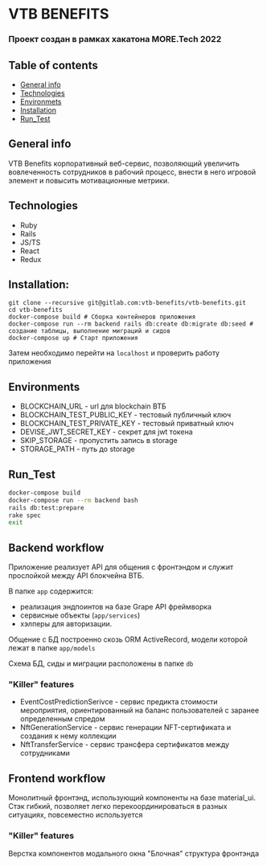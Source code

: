 # VTB BENEFITS

### Проект создан в рамках хакатона MORE.Tech 2022

## Table of contents
* [General info](#general-info)
* [Technologies](#technologies)
* [Environmets](#environments)
* [Installation](#installation)
* [Run_Test](#run_test)

## General info 
VTB Benefits корпоративный веб-сервис, позволяющий увеличить вовлеченность сотрудников
в рабочий процесс, внести в него игровой элемент и повысить мотивационные метрики.

## Technologies
* Ruby
* Rails
* JS/TS
* React
* Redux

## Installation:
```shell
git clone --recursive git@gitlab.com:vtb-benefits/vtb-benefits.git
cd vtb-benefits
docker-compose build # Сборка контейнеров приложения
docker-compose run --rm backend rails db:create db:migrate db:seed # создание таблицы, выполнение миграций и сидов
docker-compose up # Старт приложения
```

Затем необходимо перейти на `localhost` и проверить работу приложения

## Environments
* BLOCKCHAIN_URL - url для blockchain ВТБ
* BLOCKCHAIN_TEST_PUBLIC_KEY - тестовый публичный ключ
* BLOCKCHAIN_TEST_PRIVATE_KEY - тестовый приватный ключ
* DEVISE_JWT_SECRET_KEY - секрет для jwt токена
* SKIP_STORAGE - пропустить запись в storage
* STORAGE_PATH - путь до storage

## Run_Test
```bash
docker-compose build
docker-compose run --rm backend bash
rails db:test:prepare
rake spec
exit
```

## Backend workflow

Приложение реализует API для общения с фронтэндом и служит прослойкой между API блокчейна ВТБ.

В папке `app` содержится:
- реализация эндпоинтов на базе Grape API фреймворка
- сервисные объекты (`app/services`) 
- хэлперы для авторизации. 

Общение с БД построенно скозь ORM ActiveRecord, модели которой лежат в папке `app/models`

Схема БД, сиды и миграции расположены в папке `db`


### "Killer" features
- EventCostPredictionSerivce - сервис предикта стоимости мероприятия, ориентированный на баланс пользователей с заранее определенным спредом
- NftGenerationService - сервис генерации NFT-сертификата и создания к нему коллекции
- NftTransferService - сервис трансфера сертификатов между сотрудниками

## Frontend workflow

Монолитный фронтэнд, использующий компоненты на базе material_ui. Стэк гибкий, позволяет легко перекоординироваться в разных ситуациях, повсеместно используется

### "Killer" features
Верстка компонентов модального окна
"Блочная" структура фронтэнда

